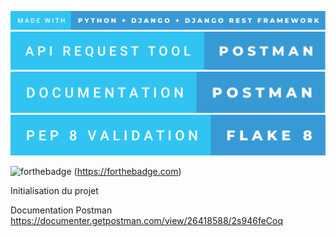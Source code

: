 ![Réalisé avec Python + Django + Django rest framwork](/src/softdesk/images/made-with-python-+-django-+-django-rest-framework.svg)
![API request avec Postman](/src/softdesk/images/api-request-tool-postman.svg)
![Documentation avec Postman](/src/softdesk/images/documentation-postman.svg)
![Validation PEP8 avec FLAKE8](/src/softdesk/images/pep-8-validation-flake-8.svg)

![forthebadge](https://forthebadge.com/images/badges/built-with-love.svg) (https://forthebadge.com)

Initialisation du projet


Documentation Postman
https://documenter.getpostman.com/view/26418588/2s946feCoq

